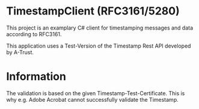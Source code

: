 # TimestampClient (RFC3161/5280)

This project is an examplary C# client for timestamping messages and data according to RFC3161. 

This application uses a Test-Version of the Timestamp Rest API developed by A-Trust. 

# Information

The validation is based on the given Timestamp-Test-Certificate. This is why e.g. Adobe Acrobat cannot successfully validate the Timestamp.
